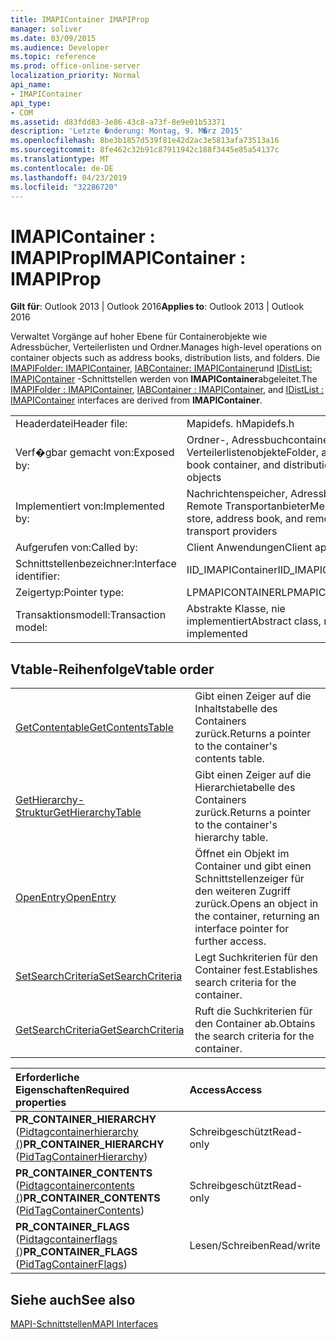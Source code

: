 ```yaml
---
title: IMAPIContainer IMAPIProp
manager: soliver
ms.date: 03/09/2015
ms.audience: Developer
ms.topic: reference
ms.prod: office-online-server
localization_priority: Normal
api_name:
- IMAPIContainer
api_type:
- COM
ms.assetid: d83fdd83-3e86-43c8-a73f-8e9e01b53371
description: 'Letzte �nderung: Montag, 9. M�rz 2015'
ms.openlocfilehash: 8be3b1857d539f81e42d2ac3e5813afa73513a16
ms.sourcegitcommit: 8fe462c32b91c87911942c188f3445e85a54137c
ms.translationtype: MT
ms.contentlocale: de-DE
ms.lasthandoff: 04/23/2019
ms.locfileid: "32286720"
---
```

# <a name="imapicontainer--imapiprop"></a><span data-ttu-id="0c638-103">IMAPIContainer : IMAPIProp</span><span class="sxs-lookup"><span data-stu-id="0c638-103">IMAPIContainer : IMAPIProp</span></span>

  
  
<span data-ttu-id="0c638-104">**Gilt für**: Outlook 2013 | Outlook 2016</span><span class="sxs-lookup"><span data-stu-id="0c638-104">**Applies to**: Outlook 2013 | Outlook 2016</span></span> 
  
<span data-ttu-id="0c638-105">Verwaltet Vorgänge auf hoher Ebene für Containerobjekte wie Adressbücher, Verteilerlisten und Ordner.</span><span class="sxs-lookup"><span data-stu-id="0c638-105">Manages high-level operations on container objects such as address books, distribution lists, and folders.</span></span> <span data-ttu-id="0c638-106">Die [IMAPIFolder: IMAPIContainer](imapifolderimapicontainer.md), [IABContainer: IMAPIContainer](iabcontainerimapicontainer.md)und [IDistList: IMAPIContainer](idistlistimapicontainer.md) -Schnittstellen werden von **IMAPIContainer**abgeleitet.</span><span class="sxs-lookup"><span data-stu-id="0c638-106">The [IMAPIFolder : IMAPIContainer](imapifolderimapicontainer.md), [IABContainer : IMAPIContainer](iabcontainerimapicontainer.md), and [IDistList : IMAPIContainer](idistlistimapicontainer.md) interfaces are derived from **IMAPIContainer**.</span></span>
  
|||
|:-----|:-----|
|<span data-ttu-id="0c638-107">Headerdatei</span><span class="sxs-lookup"><span data-stu-id="0c638-107">Header file:</span></span>  <br/> |<span data-ttu-id="0c638-108">Mapidefs. h</span><span class="sxs-lookup"><span data-stu-id="0c638-108">Mapidefs.h</span></span>  <br/> |
|<span data-ttu-id="0c638-109">Verf�gbar gemacht von:</span><span class="sxs-lookup"><span data-stu-id="0c638-109">Exposed by:</span></span>  <br/> |<span data-ttu-id="0c638-110">Ordner-, Adressbuchcontainer-und Verteilerlistenobjekte</span><span class="sxs-lookup"><span data-stu-id="0c638-110">Folder, address book container, and distribution list objects</span></span>  <br/> |
|<span data-ttu-id="0c638-111">Implementiert von:</span><span class="sxs-lookup"><span data-stu-id="0c638-111">Implemented by:</span></span>  <br/> |<span data-ttu-id="0c638-112">Nachrichtenspeicher, Adressbuch und Remote Transportanbieter</span><span class="sxs-lookup"><span data-stu-id="0c638-112">Message store, address book, and remote transport providers</span></span>  <br/> |
|<span data-ttu-id="0c638-113">Aufgerufen von:</span><span class="sxs-lookup"><span data-stu-id="0c638-113">Called by:</span></span>  <br/> |<span data-ttu-id="0c638-114">Client Anwendungen</span><span class="sxs-lookup"><span data-stu-id="0c638-114">Client applications</span></span>  <br/> |
|<span data-ttu-id="0c638-115">Schnittstellenbezeichner:</span><span class="sxs-lookup"><span data-stu-id="0c638-115">Interface identifier:</span></span>  <br/> |<span data-ttu-id="0c638-116">IID_IMAPIContainer</span><span class="sxs-lookup"><span data-stu-id="0c638-116">IID_IMAPIContainer</span></span>  <br/> |
|<span data-ttu-id="0c638-117">Zeigertyp:</span><span class="sxs-lookup"><span data-stu-id="0c638-117">Pointer type:</span></span>  <br/> |<span data-ttu-id="0c638-118">LPMAPICONTAINER</span><span class="sxs-lookup"><span data-stu-id="0c638-118">LPMAPICONTAINER</span></span>  <br/> |
|<span data-ttu-id="0c638-119">Transaktionsmodell:</span><span class="sxs-lookup"><span data-stu-id="0c638-119">Transaction model:</span></span>  <br/> |<span data-ttu-id="0c638-120">Abstrakte Klasse, nie implementiert</span><span class="sxs-lookup"><span data-stu-id="0c638-120">Abstract class, never implemented</span></span>  <br/> |
   
## <a name="vtable-order"></a><span data-ttu-id="0c638-121">Vtable-Reihenfolge</span><span class="sxs-lookup"><span data-stu-id="0c638-121">Vtable order</span></span>

|||
|:-----|:-----|
|[<span data-ttu-id="0c638-122">GetContentable</span><span class="sxs-lookup"><span data-stu-id="0c638-122">GetContentsTable</span></span>](imapicontainer-getcontentstable.md) <br/> |<span data-ttu-id="0c638-123">Gibt einen Zeiger auf die Inhaltstabelle des Containers zurück.</span><span class="sxs-lookup"><span data-stu-id="0c638-123">Returns a pointer to the container's contents table.</span></span>  <br/> |
|[<span data-ttu-id="0c638-124">GetHierarchy-Struktur</span><span class="sxs-lookup"><span data-stu-id="0c638-124">GetHierarchyTable</span></span>](imapicontainer-gethierarchytable.md) <br/> |<span data-ttu-id="0c638-125">Gibt einen Zeiger auf die Hierarchietabelle des Containers zurück.</span><span class="sxs-lookup"><span data-stu-id="0c638-125">Returns a pointer to the container's hierarchy table.</span></span>  <br/> |
|[<span data-ttu-id="0c638-126">OpenEntry</span><span class="sxs-lookup"><span data-stu-id="0c638-126">OpenEntry</span></span>](imapicontainer-openentry.md) <br/> |<span data-ttu-id="0c638-127">Öffnet ein Objekt im Container und gibt einen Schnittstellenzeiger für den weiteren Zugriff zurück.</span><span class="sxs-lookup"><span data-stu-id="0c638-127">Opens an object in the container, returning an interface pointer for further access.</span></span>  <br/> |
|[<span data-ttu-id="0c638-128">SetSearchCriteria</span><span class="sxs-lookup"><span data-stu-id="0c638-128">SetSearchCriteria</span></span>](imapicontainer-setsearchcriteria.md) <br/> |<span data-ttu-id="0c638-129">Legt Suchkriterien für den Container fest.</span><span class="sxs-lookup"><span data-stu-id="0c638-129">Establishes search criteria for the container.</span></span>  <br/> |
|[<span data-ttu-id="0c638-130">GetSearchCriteria</span><span class="sxs-lookup"><span data-stu-id="0c638-130">GetSearchCriteria</span></span>](imapicontainer-getsearchcriteria.md) <br/> |<span data-ttu-id="0c638-131">Ruft die Suchkriterien für den Container ab.</span><span class="sxs-lookup"><span data-stu-id="0c638-131">Obtains the search criteria for the container.</span></span>  <br/> |
   
|<span data-ttu-id="0c638-132">**Erforderliche Eigenschaften**</span><span class="sxs-lookup"><span data-stu-id="0c638-132">**Required properties**</span></span>|<span data-ttu-id="0c638-133">**Access**</span><span class="sxs-lookup"><span data-stu-id="0c638-133">**Access**</span></span>|
|:-----|:-----|
|<span data-ttu-id="0c638-134">**PR_CONTAINER_HIERARCHY** ([Pidtagcontainerhierarchy (](pidtagcontainerhierarchy-canonical-property.md))</span><span class="sxs-lookup"><span data-stu-id="0c638-134">**PR_CONTAINER_HIERARCHY** ([PidTagContainerHierarchy](pidtagcontainerhierarchy-canonical-property.md))</span></span>  <br/> |<span data-ttu-id="0c638-135">Schreibgeschützt</span><span class="sxs-lookup"><span data-stu-id="0c638-135">Read-only</span></span>  <br/> |
|<span data-ttu-id="0c638-136">**PR_CONTAINER_CONTENTS** ([Pidtagcontainercontents (](pidtagcontainercontents-canonical-property.md))</span><span class="sxs-lookup"><span data-stu-id="0c638-136">**PR_CONTAINER_CONTENTS** ([PidTagContainerContents](pidtagcontainercontents-canonical-property.md))</span></span>  <br/> |<span data-ttu-id="0c638-137">Schreibgeschützt</span><span class="sxs-lookup"><span data-stu-id="0c638-137">Read-only</span></span>  <br/> |
|<span data-ttu-id="0c638-138">**PR_CONTAINER_FLAGS** ([Pidtagcontainerflags (](pidtagcontainerflags-canonical-property.md))</span><span class="sxs-lookup"><span data-stu-id="0c638-138">**PR_CONTAINER_FLAGS** ([PidTagContainerFlags](pidtagcontainerflags-canonical-property.md))</span></span>  <br/> |<span data-ttu-id="0c638-139">Lesen/Schreiben</span><span class="sxs-lookup"><span data-stu-id="0c638-139">Read/write</span></span>  <br/> |
   
## <a name="see-also"></a><span data-ttu-id="0c638-140">Siehe auch</span><span class="sxs-lookup"><span data-stu-id="0c638-140">See also</span></span>



[<span data-ttu-id="0c638-141">MAPI-Schnittstellen</span><span class="sxs-lookup"><span data-stu-id="0c638-141">MAPI Interfaces</span></span>](mapi-interfaces.md)


